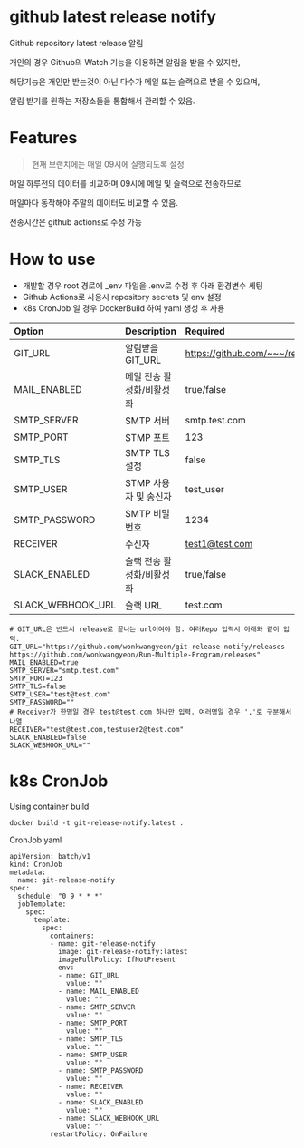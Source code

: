 # github latest release notify

Github repository latest release 알림

개인의 경우 Github의 Watch 기능을 이용하면 알림을 받을 수 있지만, 

해당기능은 개인만 받는것이 아닌 다수가 메일 또는 슬랙으로 받을 수 있으며,

알림 받기를 원하는 저장소들을 통합해서 관리할 수 있음.

# Features
> 현재 브랜치에는 매일 09시에 실행되도록 설정

매일 하루전의 데이터를 비교하며 09시에 메일 및 슬랙으로 전송하므로

매일마다 동작해야 주말의 데이터도 비교할 수 있음.

전송시간은 github actions로 수정 가능

# How to use
- 개발할 경우 root 경로에 _env 파일을 .env로 수정 후 아래 환경변수 세팅
- Github Actions로 사용시 repository secrets 및 env 설정
- k8s CronJob 일 경우 DockerBuild 하여 yaml 생성 후 사용 

| Option | Description | Required |
|:-|:-|:-|
| GIT_URL | 알림받을 GIT_URL | https://github.com/~~~/release |
| MAIL_ENABLED | 메일 전송 활성화/비활성화 | true/false |
| SMTP_SERVER | SMTP 서버 | smtp.test.com |
| SMTP_PORT | STMP 포트 | 123 |
| SMTP_TLS | SMTP TLS 설정 | false |
| SMTP_USER | STMP 사용자 및 송신자 | test_user |
| SMTP_PASSWORD | SMTP 비밀번호 | 1234 |
| RECEIVER | 수신자 | test1@test.com |
| SLACK_ENABLED | 슬랙 전송 활성화/비활성화 | true/false |
| SLACK_WEBHOOK_URL | 슬랙 URL | test.com |
```
# GIT_URL은 반드시 release로 끝나는 url이여야 함. 여러Repo 입력시 아래와 같이 입력.
GIT_URL="https://github.com/wonkwangyeon/git-release-notify/releases
https://github.com/wonkwangyeon/Run-Multiple-Program/releases"
MAIL_ENABLED=true
SMTP_SERVER="smtp.test.com"
SMTP_PORT=123
SMTP_TLS=false
SMTP_USER="test@test.com"
SMTP_PASSWORD=""
# Receiver가 한명일 경우 test@test.com 하나만 입력. 여러명일 경우 ','로 구분해서 나열
RECEIVER="test@test.com,testuser2@test.com"
SLACK_ENABLED=false
SLACK_WEBHOOK_URL=""
```


# k8s CronJob
Using container build
```
docker build -t git-release-notify:latest .
```

CronJob yaml
```
apiVersion: batch/v1
kind: CronJob
metadata:
  name: git-release-notify
spec:
  schedule: "0 9 * * *"
  jobTemplate:
    spec:
      template:
        spec:
          containers:
          - name: git-release-notify
            image: git-release-notify:latest
            imagePullPolicy: IfNotPresent
            env:
            - name: GIT_URL
              value: ""
            - name: MAIL_ENABLED
              value: ""
            - name: SMTP_SERVER
              value: ""
            - name: SMTP_PORT
              value: ""
            - name: SMTP_TLS
              value: ""
            - name: SMTP_USER
              value: ""
            - name: SMTP_PASSWORD
              value: ""
            - name: RECEIVER
              value: ""
            - name: SLACK_ENABLED
              value: ""
            - name: SLACK_WEBHOOK_URL
              value: ""
          restartPolicy: OnFailure
```
